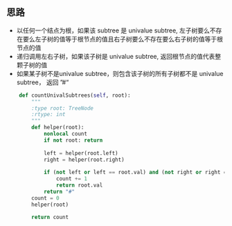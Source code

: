 ## 思路

- 以任何一个结点为根，如果该 subtree 是 univalue subtree, 左子树要么不存在要么左子树的值等于根节点的值且右子树要么不存在要么右子树的值等于根节点的值
- 递归调用左右子树，如果该子树是 univalue subtree, 返回根节点的值代表整颗子树的值
- 如果某子树不是univalue subtree，则包含该子树的所有子树都不是 univalue subtree， 返回 ”#“

```Python
    def countUnivalSubtrees(self, root):
        """
        :type root: TreeNode
        :rtype: int
        """
        def helper(root):
            nonlocal count
            if not root: return     
            
            left = helper(root.left)
            right = helper(root.right)
            
            if (not left or left == root.val) and (not right or right == root.val):
                count += 1
                return root.val      
            return "#"
        count = 0
        helper(root)
        
        return count
```